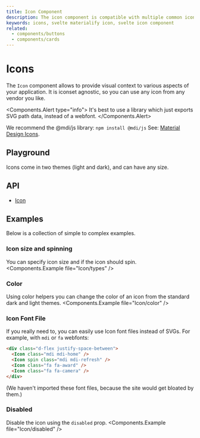 ```yaml
---
title: Icon Component
description: The icon component is compatible with multiple common icon fonts such as Material Design Icons, Font Awesome and more.
keywords: icons, svelte materialify icon, svelte icon component
related:
  - components/buttons
  - components/cards
---
```


<script>
  import Playground from '@/playground/Icon.svelte';
</script>

# Icons

The `Icon` component allows to provide visual context to various aspects of your application. It is iconset agnostic, so you can use any icon from any vendor you like.

<Components.Alert type="info"> It's best to use a library which just exports SVG path data, instead of a webfont. </Components.Alert>

We recommend the @mdi/js library: `npm install @mdi/js` See: [Material Design Icons](https://materialdesignicons.com/).

## Playground

Icons come in two themes (light and dark), and can have any size.

<Playground />

## API

- [Icon](/api/Icon/)

## Examples

Below is a collection of simple to complex examples.

### Icon size and spinning

You can specify icon size and if the icon should spin. <Components.Example file="Icon/types" />

### Color

Using color helpers you can change the color of an icon from the standard dark and light themes. <Components.Example file="Icon/color" />

### Icon Font File

If you really need to, you can easily use Icon font files instead of SVGs. For example, with `mdi` or `fa` webfonts:

```html
<div class="d-flex justify-space-between">
  <Icon class="mdi mdi-home" />
  <Icon spin class="mdi mdi-refresh" />
  <Icon class="fa fa-award" />
  <Icon class="fa fa-camera" />
</div>
```

(We haven't imported these font files, because the site would get bloated by them.)

### Disabled

Disable the icon using the `disabled` prop. <Components.Example file="Icon/disabled" />
